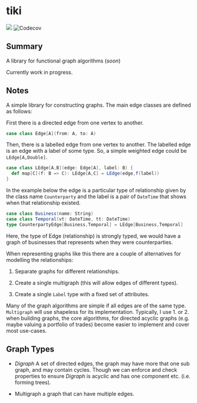 # tiki
<p align="left">
<img src="https://travis-ci.org/lewismj/tiki.svg?branch=master"/>
<img src="https://codecov.io/gh/lewismj/tiki/branch/master/graph/badge.svg" alt="Codecov" />
</p>


## Summary

A library for functional graph algorithms (_soon_)

Currently work in progress.

## Notes

A simple library for constructing graphs. The main edge classes
are defined as follows:

First there is a directed edge from one vertex to another.
```scala 
case class Edge[A](from: A, to: A)
```
Then, there is a labelled edge from one vertex to another.
The labelled edge is an edge with a label of some type. So,
a simple weighted edge could be `LEdge[A,Double]`.
```scala
case class LEdge[A,B](edge: Edge[A], label: B) {
  def map[C](f: B => C): LEdge[A,C] = LEdge(edge,f(label))
}
```

In the example below the edge is a particular type of relationship given
by the class name `Counterparty` and the label is a pair of `DateTime`
that shows when that relationship existed.
```scala
case class Business(name: String)
case class Temporal(vt: DateTime, tt: DateTime)
type CounterpartyEdge[Business,Temporal] = LEdge[Business,Temporal]
```
Here, the type of Edge (relationship) is strongly typed, we would have a
graph of businesses that represents when they were counterparties.

When representing graphs like this there are a couple of alternatives
for modelling the relationships:

1. Separate graphs for different relationships.

2. Create a single multigraph (this will allow edges of different types).

3. Create a single `Label` type with a fixed set of attributes.

Many of the graph algorithms are simple if all edges are of 
the same type. `Multigraph` will use shapeless for its implementation.
Typically, I use 1. or 2. when building graphs, the core algorithms,
for directed acyclic graphs (e.g. maybe valuing a portfolio of trades)
 become easier to implement and cover most use-cases.

 
## Graph Types

- _Digraph_ 
    A set of directed edges, the graph may have more that 
    one sub graph, and may contain cycles. Though we can
    enforce and check properties to ensure _Digraph_ is
    acyclic and has one component etc. (i.e. forming trees).
    
 - Multigraph a graph that can have multiple edges.